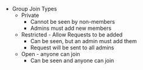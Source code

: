 - Group Join Types
  + Private
    * Cannot be seen by non-members
    * Admins must add new members
  + Restricted - Allow Requests to be added
    * Can be seen, but an admin must add them
    * Request will be sent to all admins
  + Open - anyone can join
    * Can be seen and anyone can join